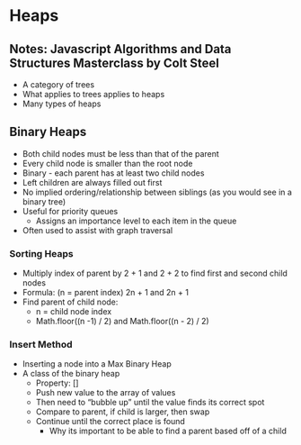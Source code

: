 # Heaps

## Notes: Javascript Algorithms and Data Structures Masterclass by Colt Steel

- A category of trees
- What applies to trees applies to heaps
- Many types of heaps

## Binary Heaps

- Both child nodes must be less than that of the parent
- Every child node is smaller than the root node
- Binary - each parent has at least two child nodes
- Left children are always filled out first
- No implied ordering/relationship between siblings (as you would see in a binary tree)
- Useful for priority queues
  - Assigns an importance level to each item in the queue
- Often used to assist with graph traversal

### Sorting Heaps

- Multiply index of parent by 2 + 1 and 2 + 2 to find first and second child nodes
- Formula: (n = parent index) 2n + 1 and 2n + 1
- Find parent of child node:
  - n = child node index
  - Math.floor((n -1) / 2) and Math.floor((n - 2) / 2)

### Insert Method

- Inserting a node into a Max Binary Heap
- A class of the binary heap
  - Property: []
  - Push new value to the array of values
  - Then need to “bubble up” until the value finds its correct spot
  - Compare to parent, if child is larger, then swap
  - Continue until the correct place is found
    - Why its important to be able to find a parent based off of a child
